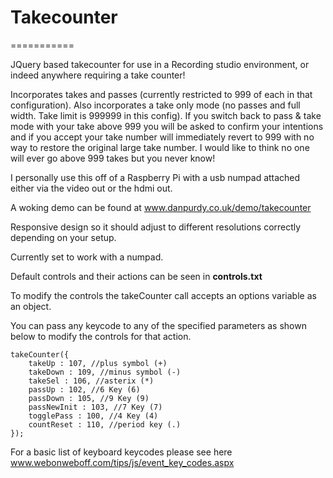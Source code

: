 # Takecounter
===========

JQuery based takecounter for use in a Recording studio environment, or indeed anywhere requiring a take counter!

Incorporates takes and passes (currently restricted to 999 of each in that configuration).
Also incorporates a take only mode (no passes and full width. Take limit is 999999 in this config). If you switch back to pass & take mode with your take above 999 you will be asked to confirm your intentions and if you accept your take number will immediately revert to 999 with no way to restore the original large take number. I would like to think no one will ever go above 999 takes but you never know!

I personally use this off of a Raspberry Pi with a usb numpad attached either via the video out or the hdmi out.

A woking demo can be found at www.danpurdy.co.uk/demo/takecounter

Responsive design so it should adjust to different resolutions correctly depending on your setup.

Currently set to work with a numpad.

Default controls and their actions can be seen in **controls.txt**

To modify the controls the takeCounter call accepts an options variable as an object.

You can pass any keycode to any of the specified parameters as shown below to modify the controls for that action.
```
takeCounter({
	takeUp : 107, //plus symbol (+)
	takeDown : 109, //minus symbol (-)
	takeSel : 106, //asterix (*)
	passUp : 102, //6 Key (6)
	passDown : 105, //9 Key (9)
	passNewInit : 103, //7 Key (7)
	togglePass : 100, //4 Key (4)
	countReset : 110, //period key (.)
});
```
For a basic list of keyboard keycodes please see here www.webonweboff.com/tips/js/event_key_codes.aspx



